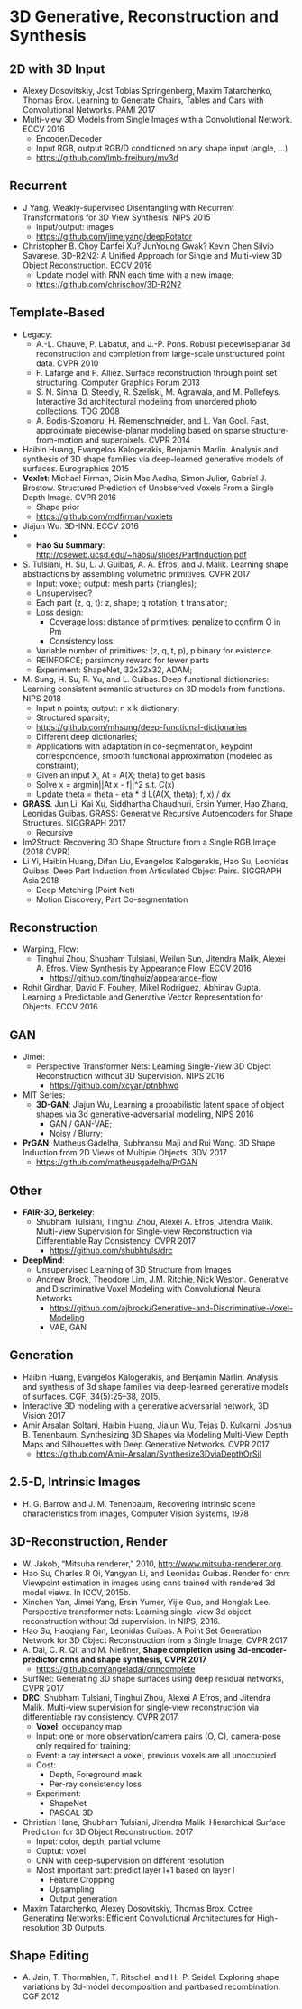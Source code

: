 # 3D Generative, Reconstruction and Synthesis

## 2D with 3D Input
- Alexey Dosovitskiy, Jost Tobias Springenberg, Maxim Tatarchenko, Thomas Brox. Learning to Generate Chairs, Tables and Cars with Convolutional Networks. PAMI 2017
- Multi-view 3D Models from Single Images with
a Convolutional Network. ECCV 2016
	- Encoder/Decoder
	- Input RGB, output RGB/D conditioned on any shape input (angle, ...)
	- https://github.com/lmb-freiburg/mv3d

## Recurrent
- J Yang. Weakly-supervised Disentangling with Recurrent Transformations for 3D View Synthesis. NIPS 2015
	- Input/output: images
	- https://github.com/jimeiyang/deepRotator
- Christopher B. Choy Danfei Xu? JunYoung Gwak?
Kevin Chen Silvio Savarese. 3D-R2N2: A Unified Approach for Single and Multi-view 3D Object Reconstruction. ECCV 2016
	- Update model with RNN each time with a new image;
	- https://github.com/chrischoy/3D-R2N2

## Template-Based
- Legacy:
	- A.-L. Chauve, P. Labatut, and J.-P. Pons. Robust piecewiseplanar 3d reconstruction and completion from large-scale unstructured point data. CVPR 2010
	- F. Lafarge and P. Alliez. Surface reconstruction through point set structuring. Computer Graphics Forum 2013
	- S. N. Sinha, D. Steedly, R. Szeliski, M. Agrawala, and M. Pollefeys. Interactive 3d architectural modeling from unordered photo collections. TOG 2008
	- A. Bodis-Szomoru, H. Riemenschneider, and L. Van Gool. Fast, approximate piecewise-planar modeling based on sparse structure-from-motion and superpixels. CVPR 2014
- Haibin Huang, Evangelos Kalogerakis, Benjamin Marlin. Analysis and synthesis of 3D shape families via deep-learned generative models of surfaces. Eurographics 2015
- **Voxlet**: Michael Firman, Oisin Mac Aodha, Simon Julier, Gabriel J. Brostow. Structured Prediction of Unobserved Voxels From a Single Depth Image. CVPR 2016
	- Shape prior
	- https://github.com/mdfirman/voxlets
- Jiajun Wu. 3D-INN. ECCV 2016
- - **Hao Su Summary**: http://cseweb.ucsd.edu/~haosu/slides/PartInduction.pdf
- S. Tulsiani, H. Su, L. J. Guibas, A. A. Efros, and J. Malik. Learning shape abstractions by assembling volumetric primitives. CVPR 2017
	- Input: voxel; output: mesh parts (triangles);
	- Unsupervised?
	- Each part (z, q, t): z, shape; q rotation; t translation;
	- Loss design:
		- Coverage loss: distance of primitives; penalize to confirm O in Pm
		- Consistency loss:
	- Variable number of primitives: (z, q, t, p), p binary for existence
	- REINFORCE; parsimony reward for fewer parts
	- Experiment: ShapeNet, 32x32x32, ADAM;
- M. Sung, H. Su, R. Yu, and L. Guibas. Deep functional dictionaries: Learning consistent semantic structures on 3D models from functions. NIPS 2018
	- Input n points; output:  n x k dictionary;
	- Structured sparsity;
	- https://github.com/mhsung/deep-functional-dictionaries
	- Different deep dictionaries;
	- Applications with adaptation in co-segmentation, keypoint correspondence, smooth functional approximation (modeled as constraint);
	- Given an input X, At = A(X; theta) to get basis
	- Solve x = argmin||At x - f||^2 s.t. C(x)
	- Update theta = theta - eta * d L(A(X, theta); f, x) / dx
- **GRASS**. Jun Li, Kai Xu, Siddhartha Chaudhuri, Ersin Yumer, Hao Zhang, Leonidas Guibas. GRASS: Generative Recursive Autoencoders for Shape Structures. SIGGRAPH 2017
	- Recursive
- Im2Struct: Recovering 3D Shape Structure from a Single RGB Image (2018 CVPR)
- Li Yi, Haibin Huang, Difan Liu, Evangelos Kalogerakis, Hao Su, Leonidas Guibas. Deep Part Induction from Articulated Object Pairs. SIGGRAPH Asia 2018
	- Deep Matching (Point Net)
	- Motion Discovery, Part Co-segmentation

## Reconstruction
- Warping, Flow:
	- Tinghui Zhou, Shubham Tulsiani, Weilun Sun, Jitendra Malik, Alexei A. Efros. View Synthesis by Appearance Flow. ECCV 2016
		- https://github.com/tinghuiz/appearance-flow
- Rohit Girdhar, David F. Fouhey, Mikel Rodriguez, Abhinav Gupta. Learning a Predictable and Generative Vector Representation for Objects. ECCV 2016

## GAN
- Jimei:
	- Perspective Transformer Nets: Learning Single-View 3D Object Reconstruction without 3D Supervision. NIPS 2016
		- https://github.com/xcyan/ptnbhwd
- MIT Series:
	- **3D-GAN**: Jiajun Wu, Learning a probabilistic latent space of object shapes via 3d generative-adversarial modeling, NIPS 2016
		- GAN / GAN-VAE;
		- Noisy / Blurry;
- **PrGAN**: Matheus Gadelha, Subhransu Maji and Rui Wang. 3D Shape Induction from 2D Views of Multiple Objects. 3DV 2017
	- https://github.com/matheusgadelha/PrGAN

## Other
- **FAIR-3D, Berkeley**:
	- Shubham Tulsiani, Tinghui Zhou, Alexei A. Efros, Jitendra Malik. Multi-view Supervision for Single-view Reconstruction via Differentiable Ray Consistency. CVPR 2017
		- https://github.com/shubhtuls/drc
- **DeepMind**:
	- Unsupervised Learning of 3D Structure from Images
	- Andrew Brock, Theodore Lim, J.M. Ritchie, Nick Weston. Generative and Discriminative Voxel Modeling with Convolutional Neural Networks
		- https://github.com/ajbrock/Generative-and-Discriminative-Voxel-Modeling
		- VAE, GAN

## Generation
- Haibin Huang, Evangelos Kalogerakis, and Benjamin Marlin. Analysis and synthesis of 3d shape families via
deep-learned generative models of surfaces. CGF, 34(5):25–38, 2015.
- Interactive 3D modeling with a generative adversarial network, 3D Vision 2017
- Amir Arsalan Soltani, Haibin Huang, Jiajun Wu, Tejas D. Kulkarni, Joshua B. Tenenbaum. Synthesizing 3D Shapes via Modeling Multi-View Depth Maps and Silhouettes with Deep Generative Networks. CVPR 2017
	- https://github.com/Amir-Arsalan/Synthesize3DviaDepthOrSil

## 2.5-D, Intrinsic Images
- H. G. Barrow and J. M. Tenenbaum, Recovering intrinsic scene characteristics from images, Computer Vision Systems, 1978

## 3D-Reconstruction, Render
- W. Jakob, “Mitsuba renderer,” 2010, http://www.mitsuba-renderer.org.
- Hao Su, Charles R Qi, Yangyan Li, and Leonidas Guibas. Render for cnn: Viewpoint estimation in images using cnns trained with rendered 3d model views. In ICCV, 2015b.
- Xinchen Yan, Jimei Yang, Ersin Yumer, Yijie Guo, and Honglak Lee. Perspective transformer nets: Learning single-view 3d object reconstruction without 3d supervision. In NIPS, 2016.
- Hao Su, Haoqiang Fan, Leonidas Guibas. A Point Set Generation Network for 3D Object Reconstruction from a Single Image, CVPR 2017 
- A. Dai, C. R. Qi, and M. Nießner,  **Shape completion using 3d-encoder-predictor cnns and shape synthesis, CVPR 2017**
	- https://github.com/angeladai/cnncomplete
- SurfNet: Generating 3D shape surfaces using deep residual networks, CVPR 2017
- **DRC**: Shubham Tulsiani, Tinghui Zhou, Alexei A Efros, and Jitendra Malik. Multi-view supervision for single-view reconstruction via differentiable ray consistency. CVPR 2017
	- **Voxel**: occupancy map
	- Input: one or more observation/camera pairs (O, C), camera-pose only required for training;
	- Event: a ray intersect a voxel, previous voxels are all unoccupied
	- Cost:
		- Depth, Foreground mask
		- Per-ray consistency loss
	- Experiment:
		- ShapeNet
		- PASCAL 3D
- Christian Hane, Shubham Tulsiani, Jitendra Malik. Hierarchical Surface Prediction for 3D Object Reconstruction. 2017
	- Input: color, depth, partial volume
	- Ouptut: voxel
	- CNN with deep-supervision on different resolution
	- Most important part: predict layer l+1 based on layer l
		- Feature Cropping
		- Upsampling
		- Output generation
- Maxim Tatarchenko, Alexey Dosovitskiy, Thomas Brox. Octree Generating Networks:
Efficient Convolutional Architectures for High-resolution 3D Outputs.


## Shape Editing
- A. Jain, T. Thormahlen, T. Ritschel, and H.-P. Seidel. Exploring shape variations by 3d-model decomposition and partbased recombination. CGF 2012